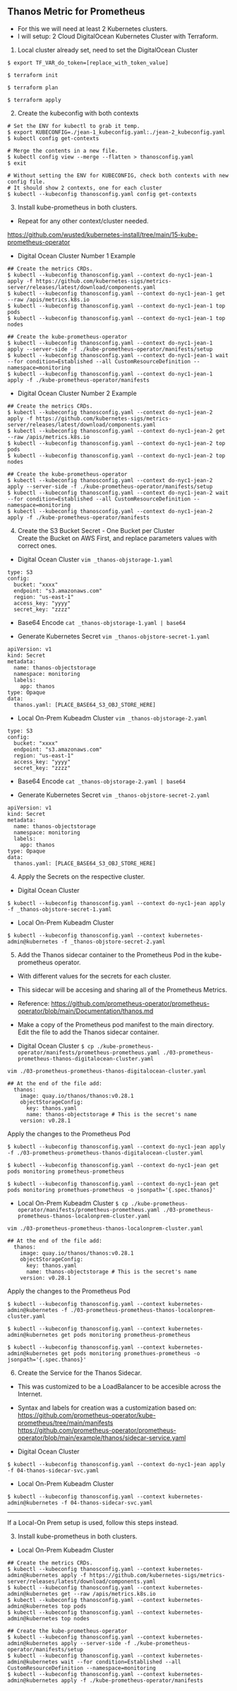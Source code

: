 ## Thanos Metric for Prometheus
- For this we will need at least 2 Kubernetes clusters.
- I will setup: 2 Cloud DigitalOcean Kubernetes Cluster with Terraform.

1. Local cluster already set, need to set the DigitalOcean Cluster
```
$ export TF_VAR_do_token=[replace_with_token_value]

$ terraform init

$ terraform plan

$ terraform apply
```

2. Create the kubeconfig with both contexts

```
# Set the ENV for kubectl to grab it temp.
$ export KUBECONFIG=./jean-1_kubeconfig.yaml:./jean-2_kubeconfig.yaml
$ kubectl config get-contexts

# Merge the contents in a new file.
$ kubectl config view --merge --flatten > thanosconfig.yaml
$ exit

# Without setting the ENV for KUBECONFIG, check both contexts with new config file.
# It should show 2 contexts, one for each cluster
$ kubectl --kubeconfig thanosconfig.yaml config get-contexts
```

3. Install kube-prometheus in both clusters.
- Repeat for any other context/cluster needed.

https://github.com/wusted/kubernetes-install/tree/main/15-kube-prometheus-operator

- Digital Ocean Cluster Number 1 Example
```
## Create the metrics CRDs.
$ kubectl --kubeconfig thanosconfig.yaml --context do-nyc1-jean-1 apply -f https://github.com/kubernetes-sigs/metrics-server/releases/latest/download/components.yaml
$ kubectl --kubeconfig thanosconfig.yaml --context do-nyc1-jean-1 get --raw /apis/metrics.k8s.io
$ kubectl --kubeconfig thanosconfig.yaml --context do-nyc1-jean-1 top pods
$ kubectl --kubeconfig thanosconfig.yaml --context do-nyc1-jean-1 top nodes

## Create the kube-prometheus-operator
$ kubectl --kubeconfig thanosconfig.yaml --context do-nyc1-jean-1 apply --server-side -f ./kube-prometheus-operator/manifests/setup
$ kubectl --kubeconfig thanosconfig.yaml --context do-nyc1-jean-1 wait --for condition=Established --all CustomResourceDefinition --namespace=monitoring
$ kubectl --kubeconfig thanosconfig.yaml --context do-nyc1-jean-1 apply -f ./kube-prometheus-operator/manifests
```

- Digital Ocean Cluster Number 2 Example
```
## Create the metrics CRDs.
$ kubectl --kubeconfig thanosconfig.yaml --context do-nyc1-jean-2 apply -f https://github.com/kubernetes-sigs/metrics-server/releases/latest/download/components.yaml
$ kubectl --kubeconfig thanosconfig.yaml --context do-nyc1-jean-2 get --raw /apis/metrics.k8s.io
$ kubectl --kubeconfig thanosconfig.yaml --context do-nyc1-jean-2 top pods
$ kubectl --kubeconfig thanosconfig.yaml --context do-nyc1-jean-2 top nodes

## Create the kube-prometheus-operator
$ kubectl --kubeconfig thanosconfig.yaml --context do-nyc1-jean-2 apply --server-side -f ./kube-prometheus-operator/manifests/setup
$ kubectl --kubeconfig thanosconfig.yaml --context do-nyc1-jean-2 wait --for condition=Established --all CustomResourceDefinition --namespace=monitoring
$ kubectl --kubeconfig thanosconfig.yaml --context do-nyc1-jean-2 apply -f ./kube-prometheus-operator/manifests
```






4. Create the S3 Bucket Secret - One Bucket per Cluster  
Create the Bucket on AWS First, and replace parameters values with correct ones.

- Digital Ocean Cluster
`vim _thanos-objstorage-1.yaml`
```
type: S3
config:
  bucket: "xxxx"
  endpoint: "s3.amazonaws.com"
  region: "us-east-1"
  access_key: "yyyy"
  secret_key: "zzzz"
``` 

- Base64 Encode
`cat _thanos-objstorage-1.yaml | base64`

- Generate Kubernetes Secret
`vim _thanos-objstore-secret-1.yaml`
```
apiVersion: v1
kind: Secret
metadata:
  name: thanos-objectstorage
  namespace: monitoring
  labels:
    app: thanos
type: Opaque
data:
  thanos.yaml: [PLACE_BASE64_S3_OBJ_STORE_HERE]
```
  
  
- Local On-Prem Kubeadm Cluster
`vim _thanos-objstorage-2.yaml`
```
type: S3
config:
  bucket: "xxxx"
  endpoint: "s3.amazonaws.com"
  region: "us-east-1"
  access_key: "yyyy"
  secret_key: "zzzz"
``` 

- Base64 Encode
`cat _thanos-objstorage-2.yaml | base64`

- Generate Kubernetes Secret
`vim _thanos-objstore-secret-2.yaml`
```
apiVersion: v1
kind: Secret
metadata:
  name: thanos-objectstorage
  namespace: monitoring
  labels:
    app: thanos
type: Opaque
data:
  thanos.yaml: [PLACE_BASE64_S3_OBJ_STORE_HERE]
```

4. Apply the Secrets on the respective cluster.

- Digital Ocean Cluster
```
$ kubectl --kubeconfig thanosconfig.yaml --context do-nyc1-jean apply -f _thanos-objstore-secret-1.yaml
```

- Local On-Prem Kubeadm Cluster
```
$ kubectl --kubeconfig thanosconfig.yaml --context kubernetes-admin@kubernetes -f _thanos-objstore-secret-2.yaml
```

5. Add the Thanos sidecar container to the Prometheus Pod in the kube-prometheus operator.
- With different values for the secrets for each cluster.
- This sidecar will be accesing and sharing all of the Prometheus Metrics.
- Reference: https://github.com/prometheus-operator/prometheus-operator/blob/main/Documentation/thanos.md

- Make a copy of the Prometheus pod manifest to the main directory.  
Edit the file to add the Thanos sidecar container.

- Digital Ocean Cluster
`$ cp ./kube-prometheus-operator/manifests/prometheus-prometheus.yaml ./03-prometheus-prometheus-thanos-digitalocean-cluster.yaml`

`vim ./03-prometheus-prometheus-thanos-digitalocean-cluster.yaml`
```
## At the end of the file add:
  thanos:
    image: quay.io/thanos/thanos:v0.28.1
    objectStorageConfig:
      key: thanos.yaml
      name: thanos-objectstorage # This is the secret's name
    version: v0.28.1
```

Apply the changes to the Prometheus Pod
```
$ kubectl --kubeconfig thanosconfig.yaml --context do-nyc1-jean apply -f ./03-prometheus-prometheus-thanos-digitalocean-cluster.yaml

$ kubectl --kubeconfig thanosconfig.yaml --context do-nyc1-jean get pods monitoring prometheus-prometheus

$ kubectl --kubeconfig thanosconfig.yaml --context do-nyc1-jean get pods monitoring promethues-prometheus -o jsonpath='{.spec.thanos}'
```


- Local On-Prem Kubeadm Cluster
`$ cp ./kube-prometheus-operator/manifests/prometheus-prometheus.yaml ./03-prometheus-prometheus-thanos-localonprem-cluster.yaml`

`vim ./03-prometheus-prometheus-thanos-localonprem-cluster.yaml`
```
## At the end of the file add:
  thanos:
    image: quay.io/thanos/thanos:v0.28.1
    objectStorageConfig:
      key: thanos.yaml
      name: thanos-objectstorage # This is the secret's name
    version: v0.28.1
```

Apply the changes to the Prometheus Pod
```
$ kubectl --kubeconfig thanosconfig.yaml --context kubernetes-admin@kubernetes -f ./03-prometheus-prometheus-thanos-localonprem-cluster.yaml

$ kubectl --kubeconfig thanosconfig.yaml --context kubernetes-admin@kubernetes get pods monitoring prometheus-prometheus

$ kubectl --kubeconfig thanosconfig.yaml --context kubernetes-admin@kubernetes get pods monitoring promethues-prometheus -o jsonpath='{.spec.thanos}'
```

6. Create the Service for the Thanos Sidecar.
- This was customized to be a LoadBalancer to be accesible across the Internet.
- Syntax and labels for creation was a customization based on:
https://github.com/prometheus-operator/kube-prometheus/tree/main/manifests  
https://github.com/prometheus-operator/prometheus-operator/blob/main/example/thanos/sidecar-service.yaml

- Digital Ocean Cluster
```
$ kubectl --kubeconfig thanosconfig.yaml --context do-nyc1-jean apply -f 04-thanos-sidecar-svc.yaml
```

- Local On-Prem Kubeadm Cluster
```
$ kubectl --kubeconfig thanosconfig.yaml --context kubernetes-admin@kubernetes -f 04-thanos-sidecar-svc.yaml
```


----

If a Local-On Prem setup is used, follow this steps instead.


3. Install kube-prometheus in both clusters.
- Local On-Prem Kubeadm Cluster
```
## Create the metrics CRDs.
$ kubectl --kubeconfig thanosconfig.yaml --context kubernetes-admin@kubernetes apply -f https://github.com/kubernetes-sigs/metrics-server/releases/latest/download/components.yaml
$ kubectl --kubeconfig thanosconfig.yaml --context kubernetes-admin@kubernetes get --raw /apis/metrics.k8s.io
$ kubectl --kubeconfig thanosconfig.yaml --context kubernetes-admin@kubernetes top pods
$ kubectl --kubeconfig thanosconfig.yaml --context kubernetes-admin@kubernetes top nodes

## Create the kube-prometheus-operator
$ kubectl --kubeconfig thanosconfig.yaml --context kubernetes-admin@kubernetes apply --server-side -f ./kube-prometheus-operator/manifests/setup
$ kubectl --kubeconfig thanosconfig.yaml --context kubernetes-admin@kubernetes wait --for condition=Established --all CustomResourceDefinition --namespace=monitoring
$ kubectl --kubeconfig thanosconfig.yaml --context kubernetes-admin@kubernetes apply -f ./kube-prometheus-operator/manifests
```


